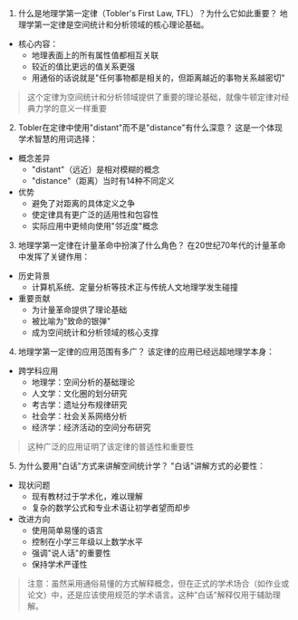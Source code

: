 1. 什么是地理学第一定律（Tobler's First Law, TFL）？为什么它如此重要？
地理学第一定律是空间统计和分析领域的核心理论基础。
- 核心内容：
    - 地理表面上的所有属性值都相互关联
    - 较近的值比更远的值关系更强
    - 用通俗的话说就是"任何事物都是相关的，但距离越近的事物关系越密切"

> 这个定律为空间统计和分析领域提供了重要的理论基础，就像牛顿定律对经典力学的意义一样重要

2. Tobler在定律中使用"distant"而不是"distance"有什么深意？
这是一个体现学术智慧的用词选择：
- 概念差异
    - "distant"（远近）是相对模糊的概念
    - "distance"（距离）当时有14种不同定义
- 优势
    - 避免了对距离的具体定义之争
    - 使定律具有更广泛的适用性和包容性
    - 实际应用中更倾向使用"邻近度"概念

3. 地理学第一定律在计量革命中扮演了什么角色？
在20世纪70年代的计量革命中发挥了关键作用：
- 历史背景
    - 计算机系统、定量分析等技术正与传统人文地理学发生碰撞
- 重要贡献
    - 为计量革命提供了理论基础
    - 被比喻为"致命的银弹"
    - 成为空间统计和分析领域的核心支撑

4. 地理学第一定律的应用范围有多广？
该定律的应用已经远超地理学本身：
- 跨学科应用
    - 地理学：空间分析的基础理论
    - 人文学：文化圈的划分研究
    - 考古学：遗址分布规律研究
    - 社会学：社会关系网络分析
    - 经济学：经济活动的空间分布研究

> 这种广泛的应用证明了该定律的普适性和重要性

5. 为什么要用"白话"方式来讲解空间统计学？
"白话"讲解方式的必要性：
- 现状问题
    - 现有教材过于学术化，难以理解
    - 复杂的数学公式和专业术语让初学者望而却步
- 改进方向
    - 使用简单易懂的语言
    - 控制在小学三年级以上数学水平
    - 强调"说人话"的重要性
    - 保持学术严谨性

> 注意：虽然采用通俗易懂的方式解释概念，但在正式的学术场合（如作业或论文）中，还是应该使用规范的学术语言。这种"白话"解释仅用于辅助理解。